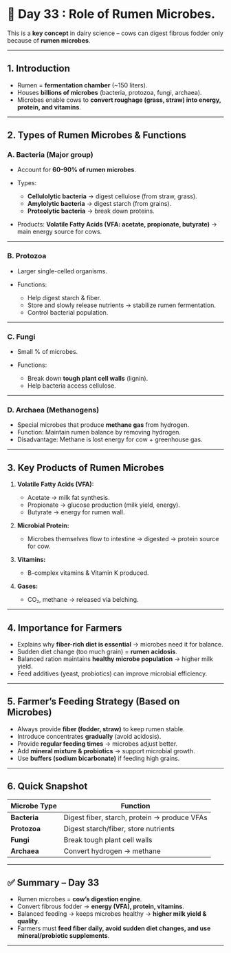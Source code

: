 <H1>🐄 Day 33 : Role of Rumen Microbes.</H1>

This is a **key concept** in dairy science – cows can digest fibrous fodder only because of **rumen microbes**.

---


## 1. Introduction

* Rumen = **fermentation chamber** (\~150 liters).
* Houses **billions of microbes** (bacteria, protozoa, fungi, archaea).
* Microbes enable cows to **convert roughage (grass, straw) into energy, protein, and vitamins**.

---

## 2. Types of Rumen Microbes & Functions

### **A. Bacteria (Major group)**

* Account for **60–90% of rumen microbes**.
* Types:

  * **Cellulolytic bacteria** → digest cellulose (from straw, grass).
  * **Amylolytic bacteria** → digest starch (from grains).
  * **Proteolytic bacteria** → break down proteins.
* Products: **Volatile Fatty Acids (VFA: acetate, propionate, butyrate)** → main energy source for cows.

---

### **B. Protozoa**

* Larger single-celled organisms.
* Functions:

  * Help digest starch & fiber.
  * Store and slowly release nutrients → stabilize rumen fermentation.
  * Control bacterial population.

---

### **C. Fungi**

* Small % of microbes.
* Functions:

  * Break down **tough plant cell walls** (lignin).
  * Help bacteria access cellulose.

---

### **D. Archaea (Methanogens)**

* Special microbes that produce **methane gas** from hydrogen.
* Function: Maintain rumen balance by removing hydrogen.
* Disadvantage: Methane is lost energy for cow + greenhouse gas.

---

## 3. Key Products of Rumen Microbes

1. **Volatile Fatty Acids (VFA):**

   * Acetate → milk fat synthesis.
   * Propionate → glucose production (milk yield, energy).
   * Butyrate → energy for rumen wall.

2. **Microbial Protein:**

   * Microbes themselves flow to intestine → digested → protein source for cow.

3. **Vitamins:**

   * B-complex vitamins & Vitamin K produced.

4. **Gases:**

   * CO₂, methane → released via belching.

---

## 4. Importance for Farmers

* Explains why **fiber-rich diet is essential** → microbes need it for balance.
* Sudden diet change (too much grain) = **rumen acidosis**.
* Balanced ration maintains **healthy microbe population** → higher milk yield.
* Feed additives (yeast, probiotics) can improve microbial efficiency.

---

## 5. Farmer’s Feeding Strategy (Based on Microbes)

* Always provide **fiber (fodder, straw)** to keep rumen stable.
* Introduce concentrates **gradually** (avoid acidosis).
* Provide **regular feeding times** → microbes adjust better.
* Add **mineral mixture & probiotics** → support microbial growth.
* Use **buffers (sodium bicarbonate)** if feeding high grains.

---

## 6. Quick Snapshot

| Microbe Type | Function                                     |
| ------------ | -------------------------------------------- |
| **Bacteria** | Digest fiber, starch, protein → produce VFAs |
| **Protozoa** | Digest starch/fiber, store nutrients         |
| **Fungi**    | Break tough plant cell walls                 |
| **Archaea**  | Convert hydrogen → methane                   |

---

## ✅ Summary – Day 33

* Rumen microbes = **cow’s digestion engine**.
* Convert fibrous fodder → **energy (VFA), protein, vitamins**.
* Balanced feeding → keeps microbes healthy → **higher milk yield & quality**.
* Farmers must **feed fiber daily, avoid sudden diet changes, and use mineral/probiotic supplements**.

---

